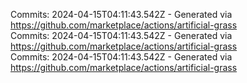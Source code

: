 Commits: 2024-04-15T04:11:43.542Z - Generated via https://github.com/marketplace/actions/artificial-grass
<br>
Commits: 2024-04-15T04:11:43.542Z - Generated via https://github.com/marketplace/actions/artificial-grass
<br>
Commits: 2024-04-15T04:11:43.542Z - Generated via https://github.com/marketplace/actions/artificial-grass
<br>
